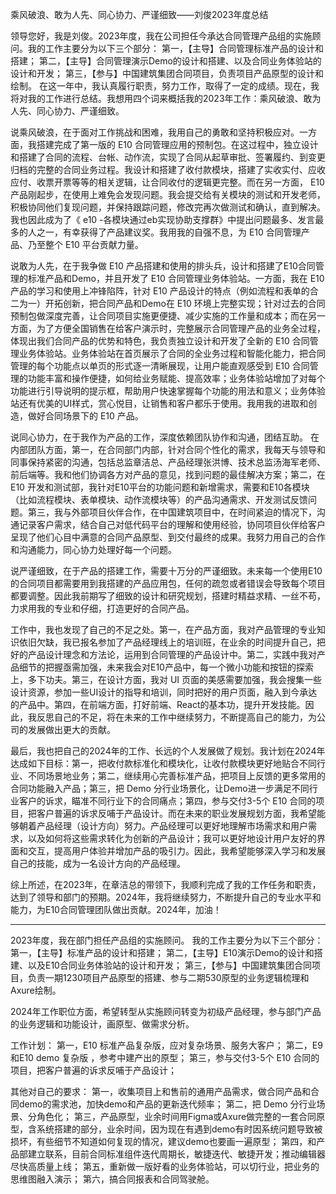 乘风破浪、敢为人先、同心协力、严谨细致——刘俊2023年度总结

领导您好，我是刘俊。2023年度，我在公司担任今承达合同管理产品组的实施顾问。我的工作主要分为以下三个部分：
第一，【主导】合同管理标准产品的设计和搭建；
第二，【主导】合同管理演示Demo的设计和搭建、以及合同业务体验站的设计和开发；
第三，【参与】中国建筑集团合同项目，负责项目产品原型的设计和绘制。
在这一年中，我认真履行职责，努力工作，取得了一定的成绩。现在，我将对我的工作进行总结。我想用四个词来概括我的2023年工作：乘风破浪、敢为人先、同心协力、严谨细致。

说乘风破浪，在于面对工作挑战和困难，我用自己的勇敢和坚持积极应对。一方面，我搭建完成了第一版的 E10 合同管理应用的预制包。在这过程中，独立设计和搭建了合同的流程、台帐、动作流，实现了合同从起草审批、签署履约、到变更归档的完整的合同业务过程。我设计和搭建了收付款模块，搭建了实收实付、应收应付、收票开票等等的相关逻辑，让合同收付的逻辑更完整。而在另一方面， E10 产品刚起步，在使用上难免会发现问题。我会提交给有关模块的测试和开发老师，积极协同他们复现问题，并保持跟踪问题，修改完再次做测试和确认，直到解决。我也因此成为了《 e10 -各模块通过eb实现协助支撑群》中提出问题最多、发言最多的人之一，有幸获得了产品建议奖。我用我的自强不息，为 E10 合同管理产品、乃至整个 E10 平台贡献力量。

说敢为人先，在于我争做 E10 产品搭建和使用的排头兵，设计和搭建了E10合同管理的标准产品和Demo，并且开发了 E10 合同管理业务体验站。一方面，我在 E10 产品的学习和使用上冲锋陷阵，针对 E10 产品设计的特点（例如流程和表单的合二为一）开拓创新，把合同产品和Demo在 E10 环境上完整实现；针对过去的合同预制包做深度完善，让合同项目实施更便捷、减少实施的工作量和成本；而在另一方面，为了方便全国销售在给客户演示时，完整展示合同管理产品的业务全过程，体现出我们合同产品的优势和特色，我负责独立设计和开发了全新的 E10 合同管理业务体验站。业务体验站在首页展示了合同的全业务过程和智能化能力，把合同管理的每个功能点以单页的形式逐一清晰展现，让用户能直观感受到 E10 合同管理的功能丰富和操作便捷，如何给业务赋能、提高效率；业务体验站增加了对每个功能进行引导说明的提示框，帮助用户快速掌握每个功能的用法和意义；业务体验站还有优美的UI样式，赏心悦目，让销售和客户都乐于使用。我用我的进取和创造，做好合同场景下的 E10 产品。

说同心协力，在于我作为产品的工作，深度依赖团队协作和沟通，团结互助。 在内部团队方面，第一，在合同部门内部，针对合同个性化的需求，我每天与领导和同事保持紧密的沟通，包括总监章洁总、产品经理张洪博、技术总监汤海军老师、前后端等。我和他们协调各方对产品的意见，找到问题的最佳解决方案；第二，在E10 开发和测试部，我针对E10平台的功能问题和新增需求，需要和E10各模块（比如流程模块、表单模块、动作流模块等）的产品沟通需求、开发测试反馈问题。第三，我与外部项目伙伴合作，在中国建筑项目中，在时间紧迫的情况下，沟通记录客户需求，结合自己对低代码平台的理解和使用经验，协同项目伙伴给客户呈现了他们心目中满意的合同产品原型、到交付最终的成果。我努力用自己的合作和沟通能力，同心协力处理好每一个问题。

说严谨细致，在于产品的搭建工作，需要十万分的严谨细致。未来每一个使用E10的合同项目都需要用到我搭建的产品应用包，任何的疏忽或者错误会导致每个项目都要调整。因此我前期写了细致的设计和研究规划，搭建时精益求精、一丝不苟，力求用我的专业和仔细，打造更好的合同产品。

工作中，我也发现了自己的不足之处。第一，在产品方面，我对产品管理的专业知识依旧欠缺，我已报名参加了产品经理线上的培训班，在业余的时间提升自己，把好的产品设计理念和方法论，运用到合同管理的产品设计中。第二，实践中我对产品细节的把握亟需加强，未来我会对E10产品中，每一个微小功能和按钮的探索上，多下功夫。第三，在设计方面，我对 UI 页面的美感需要加强，我会搜集一些设计资源，参加一些UI设计的指导和培训，同时把好的用户页面，融入到今承达的产品中。第四，在前端方面，打好前端、React的基本功，提升开发技能。因此，我反思自己的不足，将在未来的工作中继续努力，不断提高自己的能力，为公司的发展做出更大的贡献。

最后，我也把自己的2024年的工作、长远的个人发展做了规划。我计划在2024年达成如下目标：第一，把收付款标准化和模块化，让收付款模块更好地贴合不同行业、不同场景地业务；第二，继续用心完善标准产品，把项目上反馈的更多常用的合同功能融入产品；第三，把 Demo 分行业场景化，让Demo进一步满足不同行业客户的诉求，瞄准不同行业下的合同痛点；第四，参与交付3-5个 E10 合同的项目，把客户普遍的诉求反哺于产品设计。而在未来的职业发展规划方面，我希望能够朝着产品经理（设计方向）努力。产品经理可以更好地理解市场需求和用户需求，以及如何将这些需求转化为创新的产品设计；我可以更好地设计用户友好的界面和交互，提高用户体验并增加产品的吸引力。因此，我希望能够深入学习和发展自己的技能，成为一名设计方向的产品经理。

综上所述，在2023年，在章洁总的带领下，我顺利完成了我的工作任务和职责，达到了领导和部门的预期。2024年，我将继续努力，不断提升自己的专业水平和能力，为E10合同管理团队做出贡献。2024年，加油！


---


2023年度，我在部门担任产品组的实施顾问。
我的工作主要分为以下三个部分：
第一，【主导】标准产品的设计和搭建；
第二，【主导】E10演示Demo的设计和搭建、以及E10合同业务体验站的设计和开发；
第三，【参与】中国建筑集团合同项目，负责一期1230项目产品原型的搭建、参与二期530原型的业务逻辑梳理和Axure绘制。

2024年工作职位方面，希望转型从实施顾问转变为初级产品经理，参与部门产品的业务逻辑和功能设计，画原型、做需求分析。

工作计划：
第一，E10 标准产品复杂版，应对复杂场景、服务大客户；
第二，E9和E10 demo 复杂版 ，参考中建产出的原型；
第三，参与交付3-5个 E10 合同的项目，把客户普遍的诉求反哺于产品设计；

其他对自己的要求：
第一，收集项目上和售前的通用产品需求，做合同产品和合同demo的需求池，加快demo和产品的更新迭代频率；
第二，把 Demo 分行业场景、分角色化；
第三，产品原型，业余时间用Figma或Axure做完整的一套合同原型，含系统搭建的部分，业余时间，因为现在有遇到demo有时因系统问题导致被损坏，有些细节不知道如何复现的情况，建议demo也要画一遍原型；
第四，和产品部建立联系，目前合同标准组件迭代周期长，敏捷迭代、敏捷开发；推动编辑器尽快高质量上线；
第五，重新做一版好看的业务体验站，可以切行业，把业务的思维图融入演示；
第六，搞合同报表和合同驾驶舱。


